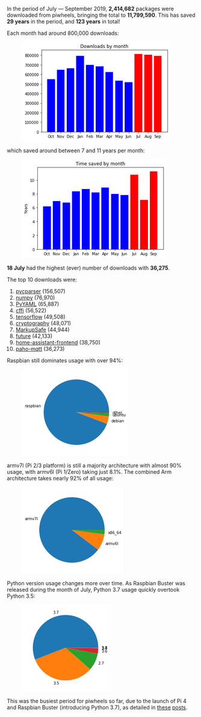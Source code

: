 In the period of July — September 2019, **2,414,682** packages were downloaded from piwheels,
bringing the total to **11,799,590**. This has saved **29 years** in the period, and **123 years**
in total!

Each month had around 800,000 downloads:

<figure class="block-image">
<img src="images/q3_downloads.png" />
</figure>

which saved around between 7 and 11 years per month:

<figure class="block-image">
<img src="images/q3_time_saved.png" />
</figure>

**18 July** had the highest (ever) number of downloads with **36,275**.

The top 10 downloads were:

1.  [pycparser](https://www.piwheels.org/project/pycparser) (156,507)
2.  [numpy](https://www.piwheels.org/project/numpy) (76,970)
3.  [PyYAML](https://www.piwheels.org/project/PyYAML) (65,887)
4.  [cffi](https://www.piwheels.org/project/cffi) (56,522)
5.  [tensorflow](https://www.piwheels.org/project/tensorflow) (49,508)
6.  [cryptography](https://www.piwheels.org/project/cryptography) (48,071)
7.  [MarkupSafe](https://www.piwheels.org/project/MarkupSafe) (44,944)
8.  [future](https://www.piwheels.org/project/future) (42,133)
9.  [home-assistant-frontend](https://www.piwheels.org/project/homeassistantfrontend) (38,750)
10. [paho-mqtt](https://www.piwheels.org/project/pahomqtt) (36,273)

Raspbian still dominates usage with over 94%:

<figure class="block-image">
<img src="images/q3_oss.png" />
</figure>

armv7l (Pi 2/3 platform) is still a majority architecture with almost 90% usage, with armv6l (Pi
1/Zero) taking just 8.1%. The combined Arm architecture takes nearly 92% of all usage:

<figure class="block-image">
<img src="images/q3_arch.png" />
</figure>

Python version usage changes more over time. As Raspbian Buster was released during the month of
July, Python 3.7 usage quickly overtook Python 3.5:

<figure class="block-image">
<img src="images/q3_py_vers.png" />
</figure>

This was the busiest period for piwheels so far, due to the launch of Pi 4 and Raspbian Buster
(introducing Python 3.7), as detailed in
[these](https://blog.piwheels.org/raspberry-pi-4-and-raspbian-buster/)
[posts](https://blog.piwheels.org/raspbian-buster-builds-complete/).
